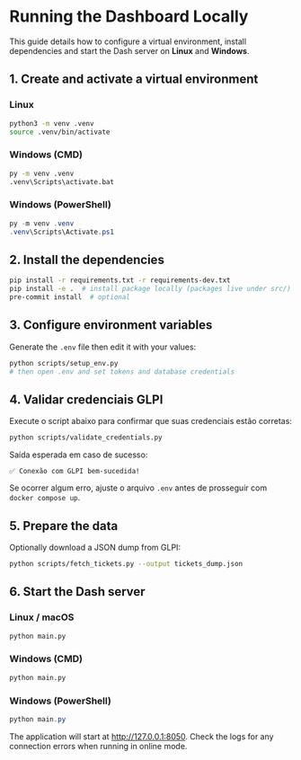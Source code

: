 # Running the Dashboard Locally

This guide details how to configure a virtual environment, install dependencies and start the Dash server on **Linux** and **Windows**.

## 1. Create and activate a virtual environment

### Linux
```bash
python3 -m venv .venv
source .venv/bin/activate
```

### Windows (CMD)
```bat
py -m venv .venv
.venv\Scripts\activate.bat
```

### Windows (PowerShell)
```powershell
py -m venv .venv
.venv\Scripts\Activate.ps1
```

## 2. Install the dependencies

```bash
pip install -r requirements.txt -r requirements-dev.txt
pip install -e .  # install package locally (packages live under src/)
pre-commit install  # optional
```

## 3. Configure environment variables

Generate the `.env` file then edit it with your values:

```bash
python scripts/setup_env.py
# then open .env and set tokens and database credentials
```

## 4. Validar credenciais GLPI

Execute o script abaixo para confirmar que suas credenciais estão corretas:

```bash
python scripts/validate_credentials.py
```

Saída esperada em caso de sucesso:

```text
✅ Conexão com GLPI bem-sucedida!
```

Se ocorrer algum erro, ajuste o arquivo `.env` antes de prosseguir com `docker compose up`.
## 5. Prepare the data

Optionally download a JSON dump from GLPI:

```bash
python scripts/fetch_tickets.py --output tickets_dump.json
```

## 6. Start the Dash server

### Linux / macOS
```bash
python main.py
```

### Windows (CMD)
```bat
python main.py
```

### Windows (PowerShell)
```powershell
python main.py
```

The application will start at <http://127.0.0.1:8050>. Check the logs for any
connection errors when running in online mode.
